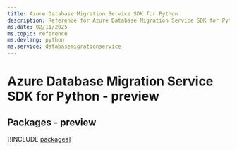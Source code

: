 ```yaml
---
title: Azure Database Migration Service SDK for Python
description: Reference for Azure Database Migration Service SDK for Python
ms.date: 02/11/2025
ms.topic: reference
ms.devlang: python
ms.service: databasemigrationservice
---
```

# Azure Database Migration Service SDK for Python - preview
## Packages - preview
[!INCLUDE [packages](database-migration-service-index.md)]